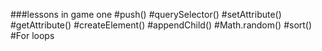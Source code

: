 ###lessons in game one
#push()
#querySelector()
#setAttribute()
#getAttribute()
#createElement()
#appendChild()
#Math.random()
#sort()
#For loops